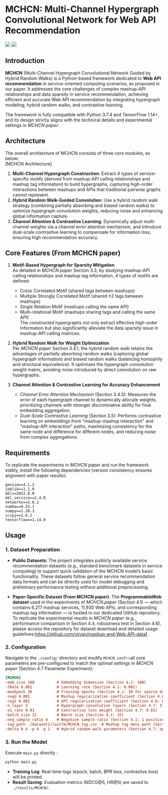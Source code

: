 # MCHCN: Multi-Channel Hypergraph Convolutional Network for Web API Recommendation
<p float="left">
    <img src="https://img.shields.io/badge/python-v3.7-red"> 
    <img src="https://img.shields.io/badge/tensorflow-v1.14-blue"> 
</p>


## Introduction
**MCHCN** (Multi-Channel Hypergraph Convolutional Network Guided by Hybrid Random Walks) is a Python-based framework dedicated to **Web API recommendation** in service-oriented computing scenarios, as proposed in our paper. It addresses the core challenges of complex mashup-API relationships and data sparsity in service recommendation, achieving efficient and accurate Web API recommendation by integrating hypergraph modeling, hybrid random walks, and contrastive learning.  

The framework is fully compatible with Python 3.7.4 and TensorFlow 1.14+, and its design strictly aligns with the technical details and experimental settings in *MCHCN paper*.


## Architecture
The overall architecture of MCHCN  consists of three core modules, as below:  
[MCHCN Architecture]
1. **Multi-Channel Hypergraph Construction**: Extract 4 types of service-specific motifs (derived from mashup-API calling relationships and mashup tag information) to build hypergraphs, capturing high-order interactions between mashups and APIs that traditional pairwise graphs cannot represent.  
2. **Hybrid Random Walk-Guided Convolution**: Use a hybrid random walk strategy (combining partially absorbing and biased random walks) to optimize hypergraph convolution weights, reducing noise and enhancing global information capture.  
3. **Channel Attention & Contrastive Learning**: Dynamically adjust multi-channel weights via a channel error attention mechanism, and introduce dual-scale contrastive learning to compensate for information loss, ensuring high recommendation accuracy.


## Core Features (From MCHCN paper)
1. **Motif-Based Hypergraph for Sparsity Mitigation**  
   As detailed in *MCHCN paper* Section 3.3, by studying mashup-API calling relationships and mashup tag information, 4 types of motifs are defined:  
   - Cross Correlated Motif (shared tags between mashups)  
   - Multiple Strongly Correlated Motif (shared ≥2 tags between mashups)  
   - Single Relation Motif (mashups calling the same API)  
   - Multi-relational Motif (mashups sharing tags and calling the same API)  
   The constructed hypergraphs not only extract effective high-order information but also significantly alleviate the data sparsity issue in mashup-API calling matrices.  

2. **Hybrid Random Walk for Weight Optimization**  
   Per *MCHCN paper* Section 3.4.1, the hybrid random walk retains the advantages of partially absorbing random walks (capturing global hypergraph information) and biased random walks (balancing homophily and structural equivalence). It optimizes the hypergraph convolution weight matrix, avoiding noise introduced by direct convolution on raw hypergraphs.  

3. **Channel Attention & Contrastive Learning for Accuracy Enhancement**  
   - *Channel Error Attention Mechanism* (Section 3.4.3): Measures the error of each hypergraph channel to dynamically allocate weights, prioritizing channels with stronger discriminative ability for final embedding aggregation.  
   - *Dual-Scale Contrastive Learning* (Section 3.5): Performs contrastive learning on embeddings from "mashup-mashup interaction" and "mashup-API interaction" paths, maximizing consistency for the same node and difference for different nodes, and reducing noise from complex aggregations.  


## Requirements
To replicate the experiments in *MCHCN paper* and run the framework stably, install the following dependencies (version consistency ensures alignment with paper results):  
```
gensim==4.1.2
joblib==1.1.0
mkl==2022.0.0
mkl_service==2.4.0
networkx==2.6.2
numba==0.53.1
numpy==1.20.3
scipy==1.6.2
tensorflow==1.14.0
```  



## Usage

### 1. Dataset Preparation
- **Public Datasets**: The project integrates publicly available service recommendation datasets (e.g., standard benchmark datasets in service computing) to support quick validation of the MCHCN model’s basic functionality. These datasets follow general service recommendation data formats and can be directly used for model debugging and preliminary performance testing without additional preprocessing.  

- **Paper-Specific Dataset (From MCHCN paper)**: The **ProgrammableWeb dataset** used in the experiments of *MCHCN.paper* (Section 4.1) — which contains 6,217 mashup services, 11,930 Web APIs, and corresponding mashup tag information — is hosted in our dedicated GitHub repository. To replicate the experimental results in *MCHCN paper* (e.g., performance comparison in Section 4.4, robustness test in Section 4.6), please access the repository for dataset download and detailed usage guidelines:https://github.com/viivan/mashup-and-Web-API-data1.

### 2. Configuration 
 Navigate to the `./config/` directory and modify `MCHCN.conf`—all core parameters are pre-configured to match the optimal settings in *MCHCN paper* (Section 4.7 Parameter Experiment):  
   ```ini
   [MCHCN]
   -emb_size 100          # Embedding dimension (Section 4.1: 100)
   -lRate 0.001           # Learning rate (Section 4.1: 0.001)
   -maxEpoch 30           # Training epochs (Section 4.1: 30 for sparse datasets)
   -regU 0.001            # Mashup regularization coefficient (Section 4.6: 0.001)
   -regI 0.001            # API regularization coefficient (Section 4.6: 0.001)
   -n_layer 3             # Hypergraph convolution layers (Section 4.7: 3)
   -ss_rate 0.01          # Contrastive loss weight (Section 4.7: 0.01)
   -batch_size 32         # Batch size (Section 4.1: 32)
   -neg_sample_ratio 4    # Negative sample ratio (Section 4.1: 1 positive : 4 negative)
   -tag_path ./dataset1/lastfm/MCHCN_tag.csv  # Mashup tag data path (Section 3.3: required for motif construction)
   -delta 0.4 -p 4 -q 1   # Hybrid random walk parameters (Section 4.7: optimal combination)
   ```  



### 3. Run the Model
Execute `main.py` directly :  
```bash
python main.py
```  

- **Training Log**: Real-time logs (epoch, batch, BPR loss, contrastive loss) will be printed.  
- **Result Saving**: Evaluation metrics (NDCG@5, HR@5) are saved to `./results/MCHCN/`.  


